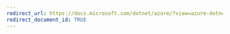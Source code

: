```yaml
---
redirect_url: https://docs.microsoft.com/dotnet/azure/?view=azure-dotnet
redirect_document_id: TRUE
---
```

